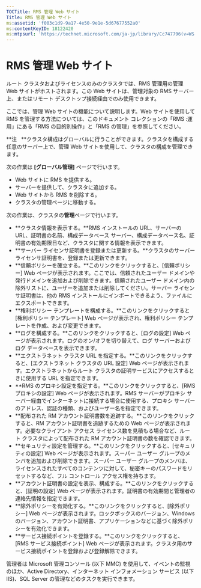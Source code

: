 ```yaml
---
TOCTitle: RMS 管理 Web サイト
Title: RMS 管理 Web サイト
ms:assetid: 'f003c1d9-9a17-4e50-9e1e-5d67677552a0'
ms:contentKeyID: 18122420
ms:mtpsurl: 'https://technet.microsoft.com/ja-jp/library/Cc747796(v=WS.10)'
---
```


RMS 管理 Web サイト
===================

ルート クラスタおよびライセンスのみのクラスタでは、RMS 管理用の管理 Web サイトがホストされます。この Web サイトは、管理対象の RMS サーバー上、またはリモート デスクトップ接続経由でのみ使用できます。

ここでは、管理 Web サイトの機能について説明します。Web サイトを使用して RMS を管理する方法については、このドキュメント コレクションの「RMS :運用」にある「RMS の目的別操作」と「RMS の管理」を参照してください。

**注   **クラスタ構成はグローバルに行うことができます。クラスタを構成する任意のサーバー上で、管理 Web サイトを使用して、クラスタの構成を管理できます。

次の作業は **\[グローバル管理\]** ページで行います。

-   Web サイトに RMS を提供する。
-   サーバーを提供して、クラスタに追加する。
-   Web サイトから RMS を削除する。
-   クラスタの管理ページに移動する。

次の作業は、クラスタの**管理**ページで行います。

-   **クラスタ情報を表示する。**RMS インストールの URL、サーバーの URL、証明書の名前、構成データベース サーバー、構成データベース名、証明書の有効期限日など、クラスタに関する情報を表示できます。
-   **サーバー ライセンサ証明書を登録または更新する。**クラスタのサーバー ライセンサ証明書を、登録または更新できます。
-   **信頼ポリシーを確立する。**このリンクをクリックすると、\[信頼ポリシー\] Web ページが表示されます。ここでは、信頼されたユーザー ドメインや発行ドメインを追加および削除できます。信頼されたユーザー ドメイン内の除外リストに、ユーザーを追加または削除してください。サーバー ライセンサ証明書は、他の RMS インストールにインポートできるよう、ファイルにエクスポートできます。
-   **権利ポリシー テンプレートを構成する。**このリンクをクリックすると \[権利ポリシー テンプレート\] Web ページが表示され、権利ポリシー テンプレートを作成、および変更できます。
-   **ログを構成する。**このリンクをクリックすると、\[ログの設定\] Web ページが表示されます。ログのオン/オフを切り替えて、ログ サーバーおよびログ データベースを表示できます。
-   **エクストラネット クラスタ URL を指定する。**このリンクをクリックすると、\[エクストラネット クラスタの URL 設定\] Web ページが表示されます。エクストラネットからルート クラスタの証明サービスにアクセスするときに使用する URL を指定できます。
-   **RMS のプロキシ設定を指定する。**このリンクをクリックすると、\[RMS プロキシの設定\] Web ページが表示されます。RMS サーバーがプロキシ サーバー経由でインターネットに接続する場合に使用する、プロキシ サーバーのアドレス、認証の種類、およびユーザー名を指定できます。
-   **配布された RM アカウント証明書数を追跡する。**このリンクをクリックすると、RM アカウント証明書を追跡するための Web ページが表示されます。必要なクライアント アクセス ライセンス数を見積もる場合など、ルート クラスタによって配布された RM アカウント証明書の数を確認できます。
-   **セキュリティ設定を管理する。**このリンクをクリックすると、\[セキュリティの設定\] Web ページが表示されます。スーパー ユーザー グループのメンバを追加および削除できます。スーパー ユーザー グループのメンバは、ライセンスされたすべてのコンテンツに対して、秘密キーのパスワードをリセットするなど、フル コントロール アクセス権を持ちます。
-   **アカウント証明書の設定を表示、構成する。**このリンクをクリックすると、\[証明の設定\] Web ページが表示されます。証明書の有効期間と管理者の連絡先情報を指定できます。
-   **除外ポリシーを有効化する。**このリンクをクリックすると、\[除外ポリシー\] Web ページが表示されます。ロックボックスのバージョン、Windows のバージョン、アカウント証明書、アプリケーションなどに基づく除外ポリシーを有効化できます。
-   **サービス接続ポイントを登録する。**このリンクをクリックすると、\[RMS サービス接続ポイント\] Web ページが表示されます。クラスタ用のサービス接続ポイントを登録および登録解除できます。

管理者は Microsoft 管理コンソール (以下 MMC) を使用して、イベントの監視のほか、Active Directory、インターネット インフォメーション サービス (以下 IIS)、SQL Server の管理などのタスクを実行できます。
